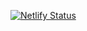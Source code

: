 [![Netlify Status](https://api.netlify.com/api/v1/badges/141f097f-d8e8-46e8-bac6-9ef887b3084e/deploy-status)](https://app.netlify.com/sites/epp-ppe/deploys)
